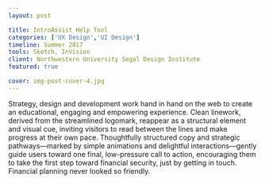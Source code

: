 ```yaml
---
layout: post

title: IntroAssist Help Tool
categories: ['UX Design','UI Design']
timeline: Summer 2017
tools: Sketch, InVision
client: Northwestern University Segal Design Institute
featured: true

cover: img-post-cover-4.jpg
---
```


<p>Strategy, design and development work hand in hand on the web to create an educational, engaging and empowering experience. Clean linework, derived from the streamlined logomark, reappear as a structural element and visual cue, inviting visitors to read between the lines and make progress at their own pace. Thoughtfully structured copy and strategic pathways—marked by simple animations and delightful interactions—gently guide users toward one final, low-pressure call to action, encouraging them to take the first step toward financial security, just by getting in touch. Financial planning never looked so friendly.</p>
